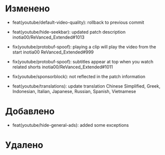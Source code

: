 # Изменено
* feat(youtube/default-video-quality): rollback to previous commit

* feat(youtube/hide-seekbar): updated patch description inotia00/ReVanced_Extended#1013

* fix(youtube/protobuf-spoof): playing a clip will play the video from the start inotia00 ReVanced_Extended#999

* fix(youtube/protobuf-spoof): subtitles appear at top when you watch related shorts inotia00/ReVanced_Extended#1011

* fix(youtube/sponsorblock): not reflected in the patch information

* feat(youtube/translations): update translation
Chinese Simplified, Greek, Indonesian, Italian, Japanese, Russian, Spanish, Vietnamese

# Добавлено
* feat(youtube/hide-general-ads): added some exceptions

# Удалено


